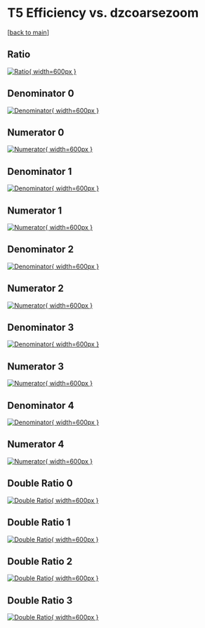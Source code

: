 # T5 Efficiency vs. dzcoarsezoom

[[back to main](./)]



## Ratio

[![Ratio](../mtv/var/T5_xtr_211_0_eff_dzcoarsezoom.png){ width=600px }](../mtv/var/T5_xtr_211_0_eff_dzcoarsezoom.pdf)

## Denominator 0

[![Denominator](../mtv/den/T5_xtr_211_0_eff_dzcoarsezoom_den0.png){ width=600px }](../mtv/den/T5_xtr_211_0_eff_dzcoarsezoom_den0.pdf)

## Numerator 0

[![Numerator](../mtv/num/T5_xtr_211_0_eff_dzcoarsezoom_num0.png){ width=600px }](../mtv/num/T5_xtr_211_0_eff_dzcoarsezoom_num0.pdf)

## Denominator 1

[![Denominator](../mtv/den/T5_xtr_211_0_eff_dzcoarsezoom_den1.png){ width=600px }](../mtv/den/T5_xtr_211_0_eff_dzcoarsezoom_den1.pdf)

## Numerator 1

[![Numerator](../mtv/num/T5_xtr_211_0_eff_dzcoarsezoom_num1.png){ width=600px }](../mtv/num/T5_xtr_211_0_eff_dzcoarsezoom_num1.pdf)

## Denominator 2

[![Denominator](../mtv/den/T5_xtr_211_0_eff_dzcoarsezoom_den2.png){ width=600px }](../mtv/den/T5_xtr_211_0_eff_dzcoarsezoom_den2.pdf)

## Numerator 2

[![Numerator](../mtv/num/T5_xtr_211_0_eff_dzcoarsezoom_num2.png){ width=600px }](../mtv/num/T5_xtr_211_0_eff_dzcoarsezoom_num2.pdf)

## Denominator 3

[![Denominator](../mtv/den/T5_xtr_211_0_eff_dzcoarsezoom_den3.png){ width=600px }](../mtv/den/T5_xtr_211_0_eff_dzcoarsezoom_den3.pdf)

## Numerator 3

[![Numerator](../mtv/num/T5_xtr_211_0_eff_dzcoarsezoom_num3.png){ width=600px }](../mtv/num/T5_xtr_211_0_eff_dzcoarsezoom_num3.pdf)

## Denominator 4

[![Denominator](../mtv/den/T5_xtr_211_0_eff_dzcoarsezoom_den4.png){ width=600px }](../mtv/den/T5_xtr_211_0_eff_dzcoarsezoom_den4.pdf)

## Numerator 4

[![Numerator](../mtv/num/T5_xtr_211_0_eff_dzcoarsezoom_num4.png){ width=600px }](../mtv/num/T5_xtr_211_0_eff_dzcoarsezoom_num4.pdf)

## Double Ratio 0

[![Double Ratio](../mtv/ratio/T5_xtr_211_0_eff_dzcoarsezoom_ratio0.png){ width=600px }](../mtv/ratio/T5_xtr_211_0_eff_dzcoarsezoom_ratio0.pdf)

## Double Ratio 1

[![Double Ratio](../mtv/ratio/T5_xtr_211_0_eff_dzcoarsezoom_ratio1.png){ width=600px }](../mtv/ratio/T5_xtr_211_0_eff_dzcoarsezoom_ratio1.pdf)

## Double Ratio 2

[![Double Ratio](../mtv/ratio/T5_xtr_211_0_eff_dzcoarsezoom_ratio2.png){ width=600px }](../mtv/ratio/T5_xtr_211_0_eff_dzcoarsezoom_ratio2.pdf)

## Double Ratio 3

[![Double Ratio](../mtv/ratio/T5_xtr_211_0_eff_dzcoarsezoom_ratio3.png){ width=600px }](../mtv/ratio/T5_xtr_211_0_eff_dzcoarsezoom_ratio3.pdf)

